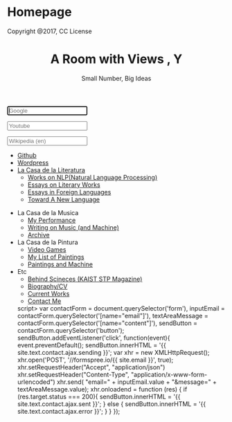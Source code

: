 # Homepage
<p>Copyright @2017, CC License</p>
<!-- To change theme, replace its name in following 4 lines  -->
<p>
<script type="text/javascript">// <![CDATA[
var mascotPath = "themes/ruri-dark/images/mascots/";
// ]]></script>
<script src="themes/ruri-dark/mascots.js" type="text/javascript"></script>
<script src="js/jquery-2.1.1.min.js" type="text/javascript"></script>
<script src="js/mascots-control.js" type="text/javascript"></script>
</p>
<header>
<h1>A Room with Views <span class="name-highlight">, Y</span></h1>
<p class="subtitle">Small Number, Big Ideas</p>
</header>
<section class="searchContainer"><form class="searchForm" action="https://google.com/search" method="get"><input class="searchBar search_google" name="q" type="text" autofocus="autofocus" placeholder="Google" /></form><form class="searchForm" action="https://youtube.com/results" method="get"><input class="searchBar search_youtube" name="search_query" type="text" placeholder="Youtube" /></form><form class="searchForm" action="https://en.wikipedia.org/w/index.php" method="get"><input class="searchBar search_wikipedia" name="search" type="text" placeholder="Wikipedia (en)" /></form></section>
<nav>
<ul class="buttonList">
<li class="button button_green"><a href="http://github.com/borisu0815">Github</a></li>
<li class="button button_grey"><a href="http://unapromisa.wordpress.com">Wordpress</a></li>
<li class="button button_grey buttonArrow"><a href="blog.naver.com/avrillinkin">La Casa de la Literatura</a>
<ul>
<li><a href="#">Works on NLP(Natural Language Processing)</a></li>
<li><a href="#">Essays on Literary Works</a></li>
<li><a href="#">Essays in Foreign Languages</a></li>
<li><a href="#">Toward A New Language</a></li>
</ul>
</li>
</ul>
<ul class="columnList">
<li class="column column_purple"><a>La Casa de la Musica</a>
<ul>
<li><a href="https://www.youtube.com/channel/UC0bFW1We8ZOYvqJL5CBjOFA">My Performance</a></li>
<li><a href="#">Writing on Music (and Machine)</a></li>
<li><a href="#/">Archive</a></li>
</ul>
</li>
<li class="column column_green"><a>La Casa de la Pintura</a>
<ul>
<li><a href="https://drive.google.com/drive/u/1/my-drive">Video Games</a></li>
<li><a href="https://drive.google.com/drive/u/1/my-drive">My List of Paintings</a></li>
<li><a href="https://drive.google.com/drive/u/1/my-drive">Paintings and Machine</a></li>
</ul>
</li>
<li class="column column_pink"><a>Etc</a>
<ul>
<li><a href="http://behindsciences.kaist.ac.kr">Behind Scineces (KAIST STP Magazine)</a></li>
<li><a href="http://stp.kaist.ac.kr/020302">Biography/CV</a></li>
<li><a href="https://www.sharelatex.com/project">Current Works</a></li>
<li><a href="mailto:borisu0815@gmail.com">Contact Me</a></li>
</ul>
script>
    var contactForm = document.querySelector('form'),
    inputEmail = contactForm.querySelector('[name="email"]'),
    textAreaMessage = contactForm.querySelector('[name="content"]'),
    sendButton = contactForm.querySelector('button');
    sendButton.addEventListener('click', function(event){
      event.preventDefault();
      sendButton.innerHTML = '{{ site.text.contact.ajax.sending }}';
      var xhr = new XMLHttpRequest();
      xhr.open('POST', '//formspree.io/{{ site.email }}', true);
      xhr.setRequestHeader("Accept", "application/json")
      xhr.setRequestHeader("Content-Type", "application/x-www-form-urlencoded")
      xhr.send(
        "email=" + inputEmail.value +
        "&message=" + textAreaMessage.value);
      xhr.onloadend = function (res) {
        if (res.target.status === 200){
          sendButton.innerHTML = '{{ site.text.contact.ajax.sent }}';
        }
        else {
          sendButton.innerHTML = '{{ site.text.contact.ajax.error }}';
        }
      }
    });
</script>



</li>
</ul>
</nav>
